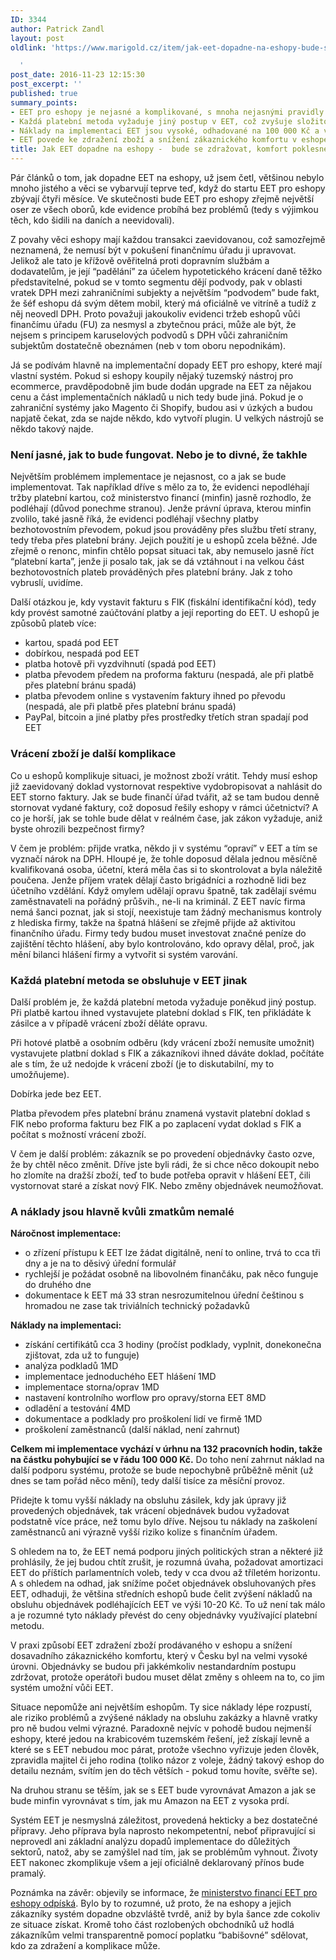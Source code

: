 ```yaml
---
ID: 3344
author: Patrick Zandl
layout: post
oldlink: 'https://www.marigold.cz/item/jak-eet-dopadne-na-eshopy-bude-se-zdrazovat-komfort-poklesne

  '
post_date: 2016-11-23 12:15:30
post_excerpt: ''
published: true
summary_points:
- EET pro eshopy je nejasné a komplikované, s mnoha nejasnými pravidly.
- Každá platební metoda vyžaduje jiný postup v EET, což zvyšuje složitost.
- Náklady na implementaci EET jsou vysoké, odhadované na 100 000 Kč a více.
- EET povede ke zdražení zboží a snížení zákaznického komfortu v eshopech.
title: Jak EET dopadne na eshopy -  bude se zdražovat, komfort poklesne
---
```


Pár článků o tom, jak dopadne EET na eshopy, už jsem četl, většinou nebylo mnoho jistého a věci se vybarvují teprve teď, když do startu EET pro eshopy zbývají čtyři měsíce. Ve skutečnosti bude EET pro eshopy zřejmě největší oser ze všech oborů, kde evidence probíhá bez problémů (tedy s výjimkou těch, kdo šidili na daních a neevidovali).

Z povahy věci eshopy mají každou transakci zaevidovanou, což samozřejmě neznamená, že nemusí být v pokušení finančnímu úřadu ji upravovat. Jelikož ale tato je křížově ověřitelná proti dopravním službám a dodavatelům, je její “padělání” za účelem hypotetického krácení daně těžko představitelné, pokud se v tomto segmentu dějí podvody, pak v oblasti vratek DPH mezi zahraničními subjekty a největším “podvodem” bude fakt, že šéf eshopu dá svým dětem mobil, který má oficiálně ve vitríně a tudíž z něj neovedl DPH. Proto považuji jakoukoliv evidenci tržeb eshopů vůči finančímu úřadu (FU) za nesmysl a zbytečnou práci, může ale být, že nejsem s principem karuselových podvodů s DPH vůči zahraničním subjektům dostatečně obeznámen (neb v tom oboru nepodnikám).

Já se podívám hlavně na implementační dopady EET pro eshopy, které mají vlastní systém. Pokud si eshopy koupily nějaký tuzemský nástroj pro ecommerce, pravděpodobně jim bude dodán upgrade na EET za nějakou cenu a část implementačních  nákladů u nich tedy bude jiná. Pokud je o zahraniční systémy jako Magento či Shopify, budou asi v úzkých a budou napjatě čekat, zda se najde někdo, kdo vytvoří plugin. U velkých nástrojů se někdo takový najde. <!--more-->



<h3>Není jasné, jak to bude fungovat. Nebo je to divné, že takhle</h3>

Největším problémem implementace je nejasnost, co a jak se bude implementovat. Tak například dříve s mělo za to, že evidenci nepodléhají tržby platební kartou, což ministerstvo financí (minfin) jasně rozhodlo, že podléhají (důvod ponechme stranou). Jenže právní úprava, kterou minfin zvolilo, také jasně říká, že evidenci podléhají všechny platby bezhotovostním převodem, pokud jsou prováděny přes službu třetí strany, tedy třeba přes platební brány. Jejich použití je u eshopů zcela běžné. Jde zřejmě o renonc, minfin chtělo popsat situaci tak, aby nemuselo jasně říct “platební karta”, jenže ji posalo tak, jak se dá vztáhnout i na velkou část bezhotovostních plateb prováděných přes platební brány. Jak z toho vybruslí, uvidíme. 

Další otázkou je, kdy vystavit fakturu s FIK (fiskální identifikační kód), tedy kdy provést samotné zaúčtování platby a její reporting do EET. U eshopů je způsobů plateb více:
* kartou, spadá pod EET
* dobírkou, nespadá pod EET
* platba hotově při vyzdvihnutí (spadá pod EET)
* platba převodem předem na proforma fakturu (nespadá, ale při platbě přes platební bránu spadá)
* platba převodem online s vystavením faktury ihned po převodu (nespadá, ale při platbě přes platební bránu spadá) 
* PayPal, bitcoin a jiné platby přes prostředky třetích stran spadají pod EET

<h3>Vrácení zboží je další komplikace</h3>

Co u eshopů komplikuje situaci, je možnost zboží vrátit. Tehdy musí eshop již zaevidovaný doklad vystornovat respektive vydobropisovat a nahlásit do EET storno faktury. Jak se bude finančí úřad tvářit, až se tam budou denně stornovat vydané faktury, což doposud řešily eshopy v rámci účetnictví? A co je horší, jak se tohle bude dělat v reálném čase, jak zákon vyžaduje, aniž byste ohrozili bezpečnost firmy? 

V čem je problém: přijde vratka, někdo ji v systému “opraví” v EET a tím se vyznačí nárok na DPH. Hloupé je, že tohle doposud dělala jednou měsíčně kvalifikovaná osoba, účetní, která měla čas si to skontrolovat a byla náležitě poučena. Jenže příjem vratek dělají často brigádníci a rozhodně lidi bez účetního vzdělání. Když omylem udělají opravu špatně, tak zadělají svému zaměstnavateli na pořádný průšvih., ne-li na kriminál. Z EET navíc firma nemá šanci poznat, jak si stojí, neexistuje tam žádný mechanismus kontroly z hlediska firmy, takže na špatná hlášení se zřejmě přijde až aktivitou finančního úřadu. Firmy tedy budou muset investovat značné peníze do zajištění těchto hlášení, aby bylo kontrolováno, kdo opravy dělal, proč, jak mění bilanci hlášení firmy a vytvořit si systém varování. 

<h3>Každá platební metoda se obsluhuje v EET jinak</h3>

Další problém je, že každá platební metoda vyžaduje poněkud jiný postup. Při platbě kartou ihned vystavujete platební doklad s FIK, ten přikládáte k zásilce a v případě vrácení zboží děláte opravu. 

Při hotové platbě a osobním odběru (kdy vrácení zboží nemusíte umožnit) vystavujete platbní doklad s FIK a zákazníkovi ihned dáváte doklad, počítáte ale s tím, že už nedojde k vrácení zboží (je to diskutabilní, my to umožňujeme).

Dobírka jede bez EET. 

Platba převodem přes platební bránu znamená  vystavit platební doklad s FIK nebo proforma fakturu bez FIK a po zaplacení vydat doklad s FIK a počítat s možností vrácení zboží. 

V čem je další problém: zákazník se po provedení objednávky často ozve, že by chtěl něco změnit. Dříve jste byli rádi, že si chce něco dokoupit nebo ho zlomíte na dražší zboží, teď to bude potřeba opravit v hlášení EET, čili vystornovat staré a získat nový FIK. Nebo změny objednávek neumožňovat. 

<h3>A náklady jsou hlavně kvůli zmatkům nemalé</h3>

<strong>Náročnost implementace:</strong>
* o zřízení přístupu k EET lze žádat digitálně, není to online, trvá to cca tři dny a je na to děsivý úřední formulář
* rychlejší je požádat osobně na libovolném finančáku, pak něco funguje do druhého dne
* dokumentace k EET má 33 stran nesrozumitelnou úřední češtinou s hromadou ne zase tak triviálních technický požadavků

<strong>Náklady na implementaci:</strong>
* získání certifikátů cca 3 hodiny (pročíst podklady, vyplnit, donekonečna zjištovat, zda už to funguje)
* analýza podkladů 1MD
* implementace jednoduchého EET hlášení 1MD
* implementace storna/oprav 1MD
* nastavení kontrolního worflow pro opravy/storna EET 8MD
* odladění a testování 4MD
* dokumentace a podklady pro proškolení lidí ve firmě 1MD
* proškolení zaměstnanců (další náklad, není zahrnut)

<strong>Celkem mi implementace vychází v úrhnu na 132 pracovních hodin, takže na částku pohybující se v řádu 100 000 Kč.</strong> Do toho není zahrnut náklad na další podporu systému, protože se bude nepochybně průběžně měnit (už dnes se tam pořád něco mění), tedy další tisíce za měsíční provoz.  

Přidejte k tomu vyšší náklady na obsluhu zásilek, kdy jak úpravy již provedených objednávek, tak vrácení objednávek budou vyžadovat podstatně více práce, než tomu bylo dříve. Nejsou tu náklady na zaškolení zaměstnanců ani výrazně vyšší riziko kolize s finančním úřadem. 

S ohledem na to, že EET nemá podporu jiných politických stran a některé již prohlásily, že jej budou chtít zrušit, je rozumná úvaha, požadovat amortizaci EET do příštích parlamentních voleb, tedy v cca dvou až tříletém horizontu. A s ohledem na odhad, jak snížíme počet objednávek obsluhovaných přes EET, odhaduji, že většina středních eshopů bude čelit zvýšení nákladů na obsluhu objednávek podléhajících EET ve výši 10-20 Kč. To už není tak málo a je rozumné tyto náklady převést do ceny objednávky využívající platební metodu. 

V praxi způsobí EET zdražení zboží prodávaného v eshopu a snížení dosavadního zákaznického komfortu, který v Česku byl na velmi vysoké úrovni. Objednávky se budou při jakkémkoliv nestandardním postupu zdržovat, protože operátoři budou muset dělat změny s ohleem na to, co jim systém umožní vůči EET. 

Situace nepomůže ani největším eshopům. Ty sice náklady lépe rozpustí, ale riziko problémů a zvýšené náklady na obsluhu zakázky a hlavně vratky pro ně budou velmi výrazné. Paradoxně nejvíc v pohodě budou nejmenší eshopy, které jedou na krabicovém tuzemském řešení, jež získají levně a které se s EET nebudou moc párat, protože všechno vyřizuje jeden člověk, zpravidla majitel či jeho rodina (toliko názor z voleje, žádný takový eshop do detailu neznám, svítím jen do těch větších - pokud tomu hovíte, svěřte se).  

Na druhou stranu se těším, jak se s EET bude vyrovnávat Amazon a jak se bude minfin vyrovnávat s tím, jak mu Amazon na EET z vysoka prdí. 

Systém EET je nesmyslná záležitost, provedená hekticky a bez dostatečné přípravy. Jeho příprava byla naprosto nekompetentní, neboť připravující si neprovedl ani základní analýzu dopadů implementace do důležitých sektorů, natož, aby se zamýšlel nad tím, jak se problémům vyhnout. Životy EET nakonec zkomplikuje všem a její oficiálně deklarovaný přínos bude pramalý. 

Poznámka na závěr: objevily se informace, že <a href="http://zpravy.e15.cz/domaci/ekonomika/dalsi-zmena-babis-chce-vyjmout-z-eet-e-shopy-1325747">ministerstvo financí EET pro eshopy odpíská</a>. Bylo by to rozumné, už proto, že na eshopy a jejich zákazníky systém dopadne obzvláště tvrdě, aniž by byla šance zde cokoliv ze situace získat. Kromě toho část rozlobených obchodníků už hodlá zákazníkům velmi transparentně pomocí poplatku “babišovné” sdělovat, kdo za zdražení a komplikace může.